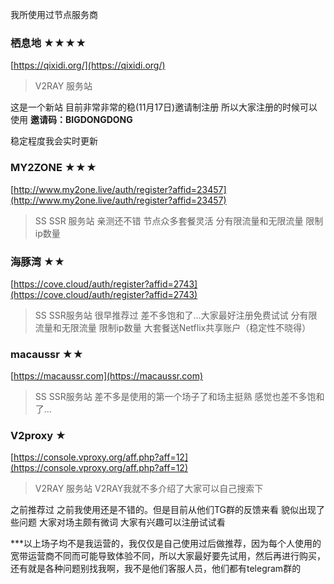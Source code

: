 我所使用过节点服务商

### 栖息地 ★★★★

[https://qixidi.org/](https://qixidi.org/)

>V2RAY 服务站 

这是一个新站 目前非常非常的稳(11月17日)邀请制注册 所以大家注册的时候可以使用 **邀请码：BIGDONGDONG**

稳定程度我会实时更新

### MY2ZONE ★★★

[http://www.my2one.live/auth/register?affid=23457](http://www.my2one.live/auth/register?affid=23457)

>SS SSR 服务站 亲测还不错 节点众多套餐灵活 分有限流量和无限流量 限制ip数量 
 
### 海豚湾 ★★

[https://cove.cloud/auth/register?affid=2743](https://cove.cloud/auth/register?affid=2743)

>SS SSR服务站 很早推荐过 差不多饱和了...大家最好注册免费试试  分有限流量和无限流量 限制ip数量 大套餐送Netflix共享账户（稳定性不晓得）

### macaussr ★★

[https://macaussr.com](https://macaussr.com)

>SS SSR服务站 差不多是使用的第一个场子了和场主挺熟 感觉也差不多饱和了... 

### V2proxy  ★

[https://console.vproxy.org/aff.php?aff=12](https://console.vproxy.org/aff.php?aff=12)

>V2RAY 服务站 V2RAY我就不多介绍了大家可以自己搜索下

之前推荐过 之前我使用还是不错的。但是目前从他们TG群的反馈来看 貌似出现了些问题 大家对场主颇有微词 大家有兴趣可以注册试试看

***以上场子均不是我运营的，我仅仅是自己使用过后做推荐，因为每个人使用的宽带运营商不同而可能导致体验不同，所以大家最好要先试用，然后再进行购买，还有就是各种问题别找我啊，我不是他们客服人员，他们都有telegram群的
